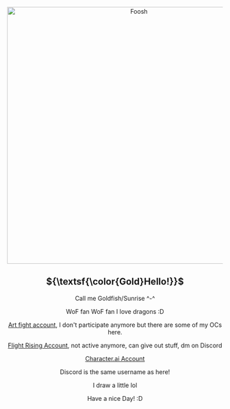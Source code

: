 <p align="center">
<img width="600" src="https://images.pexels.com/photos/2131828/pexels-photo-2131828.jpeg?auto=compress&cs=tinysrgb&w=1260&h=750&dpr=1" alt="Foosh">
</p>
<div style="position: relative; text-align: center;">
<h2 align="center"> 
 ${\textsf{\color{Gold}Hello!}}$
</h2> 

<div align="center">
  
Call me Goldfish/Sunrise ^-^

WoF fan WoF fan I love dragons :D

[Art fight account](https://artfight.net/~BlackGoldfishes), I don't participate anymore but there are some of my OCs here.

[Flight Rising Account](https://flightrising.com/main.php?p=view&tab=friends&id=537764), not active anymore, can give out stuff, dm on Discord

[Character.ai Account](https://character.ai/profile/BlackGoldfishes)

Discord is the same username as here!

I draw a little lol

Have a nice Day! :D

</div>
